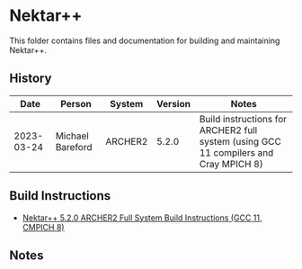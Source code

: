 Nektar++
========

This folder contains files and documentation for building and maintaining Nektar++.

History
-------

Date | Person | System | Version | Notes
---- | -------|--------|---------|------
2023-03-24 | Michael Bareford | ARCHER2 | 5.2.0 | Build instructions for ARCHER2 full system (using GCC 11 compilers and Cray MPICH 8)

Build Instructions
------------------

* [Nektar++ 5.2.0 ARCHER2 Full System Build Instructions (GCC 11, CMPICH 8)](build_nektarplusplus_5.2.0_archer2_gcc11_cmpich8.md)

Notes
-----

